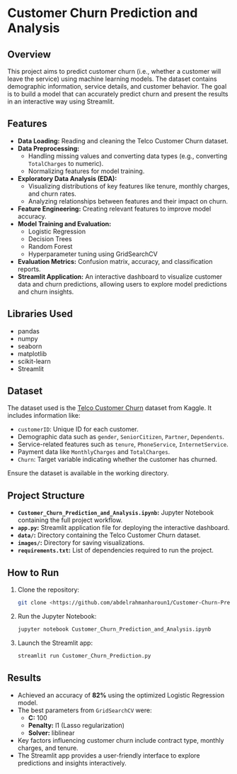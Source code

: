 # Customer Churn Prediction and Analysis

## Overview
This project aims to predict customer churn (i.e., whether a customer will leave the service) using machine learning models. The dataset contains demographic information, service details, and customer behavior. The goal is to build a model that can accurately predict churn and present the results in an interactive way using Streamlit.

## Features
- **Data Loading:** Reading and cleaning the Telco Customer Churn dataset.
- **Data Preprocessing:**
  - Handling missing values and converting data types (e.g., converting `TotalCharges` to numeric).
  - Normalizing features for model training.
- **Exploratory Data Analysis (EDA):**
  - Visualizing distributions of key features like tenure, monthly charges, and churn rates.
  - Analyzing relationships between features and their impact on churn.
- **Feature Engineering:** Creating relevant features to improve model accuracy.
- **Model Training and Evaluation:**
  - Logistic Regression
  - Decision Trees
  - Random Forest
  - Hyperparameter tuning using GridSearchCV
- **Evaluation Metrics:** Confusion matrix, accuracy, and classification reports.
- **Streamlit Application:** An interactive dashboard to visualize customer data and churn predictions, allowing users to explore model predictions and churn insights.

## Libraries Used
- pandas
- numpy
- seaborn
- matplotlib
- scikit-learn
- Streamlit

## Dataset
The dataset used is the [Telco Customer Churn](https://www.kaggle.com/datasets/blastchar/telco-customer-churn/data) dataset from Kaggle. It includes information like:
- `customerID`: Unique ID for each customer.
- Demographic data such as `gender`, `SeniorCitizen`, `Partner`, `Dependents`.
- Service-related features such as `tenure`, `PhoneService`, `InternetService`.
- Payment data like `MonthlyCharges` and `TotalCharges`.
- `Churn`: Target variable indicating whether the customer has churned.

Ensure the dataset is available in the working directory.

## Project Structure
- **`Customer_Churn_Prediction_and_Analysis.ipynb`:** Jupyter Notebook containing the full project workflow.
- **`app.py`:** Streamlit application file for deploying the interactive dashboard.
- **`data/`:** Directory containing the Telco Customer Churn dataset.
- **`images/`:** Directory for saving visualizations.
- **`requirements.txt`:** List of dependencies required to run the project.

## How to Run
1. Clone the repository:
   ```bash
   git clone <https://github.com/abdelrahmanharoun1/Customer-Churn-Prediciton.git>
   ```
2. Run the Jupyter Notebook:
   ```bash
   jupyter notebook Customer_Churn_Prediction_and_Analysis.ipynb
   ```
3. Launch the Streamlit app:
   ```bash
   streamlit run Customer_Churn_Prediction.py
   ```

## Results
- Achieved an accuracy of **82%** using the optimized Logistic Regression model.
- The best parameters from `GridSearchCV` were:
  - **C:** 100
  - **Penalty:** l1 (Lasso regularization)
  - **Solver:** liblinear
- Key factors influencing customer churn include contract type, monthly charges, and tenure.
- The Streamlit app provides a user-friendly interface to explore predictions and insights interactively.
